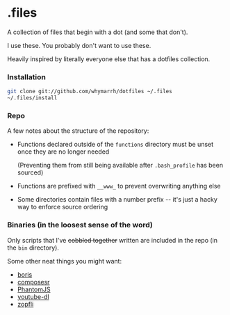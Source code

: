 .files
======

A collection of files that begin with a dot (and some that don't).

I use these. You probably don't want to use these.

Heavily inspired by literally everyone else that has a dotfiles collection.

### Installation

```bash
git clone git://github.com/whymarrh/dotfiles ~/.files
~/.files/install
```

### Repo

A few notes about the structure of the repository:

- Functions declared outside of the `functions` directory must be unset once they are no longer needed

    (Preventing them from still being available after `.bash_profile` has been sourced)

- Functions are prefixed with `__www_` to prevent overwriting anything else
- Some directories contain files with a number prefix -- it's just a hacky way to enforce source ordering

### Binaries (in the loosest sense of the word)

Only scripts that I've ~~cobbled together~~ written are included in the repo (in the `bin` directory).

Some other neat things you might want:

- [boris](https://github.com/d11wtq/boris)
- [composesr](https://getcomposer.org/)
- [PhantomJS](http://phantomjs.org/)
- [youtube-dl](https://rg3.github.io/youtube-dl/)
- [zopfli](https://code.google.com/p/zopfli/)
